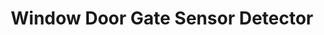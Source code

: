 ---
date_added: 2021-11-04
model: ZB-XGM
vendor: Moes
title: Window Door Gate Sensor Detector
category: sensor
supports: contact, battery
mlink: https://www.moeshouse.com/collections/zigbee-sensor/products/tuya-zigbee-smart-window-door-gate-sensor-detector
link: https://www.aliexpress.com/item/1005001659707690.html
link2: https://www.amazon.com/dp/B09FZ11ZBP
zigbeemodel: ['RH3001']
compatible: [z2m,deconz,iob,zha,tasmota]
deconz: 2559
z2m: SNTZ007
---